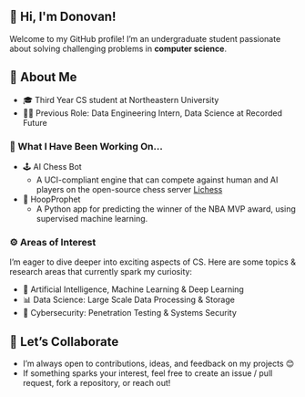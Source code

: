## 👋 Hi, I'm Donovan!
Welcome to my GitHub profile! I’m an undergraduate student passionate about solving challenging problems in **computer science**.
## 🚀 About Me
- 🎓 Third Year CS student at Northeastern University
- 👨‍💻 Previous Role: Data Engineering Intern, Data Science at Recorded Future
### 🌟 What I Have Been Working On...
- 🕹️ AI Chess Bot
  - A UCI-compliant engine that can compete against human and AI players on the open-source chess server [Lichess](https://www.lichess.org) 
- 🏀 HoopProphet
  - A Python app for predicting the winner of the NBA MVP award, using supervised machine learning.
### ⚙️ Areas of Interest
I’m eager to dive deeper into exciting aspects of CS. Here are some topics & research areas that currently spark my curiosity:
- 🤖 Artificial Intelligence, Machine Learning & Deep Learning
- 📊 Data Science: Large Scale Data Processing & Storage
- 🔐 Cybersecurity: Penetration Testing & Systems Security
## 🤝 Let’s Collaborate
- I’m always open to contributions, ideas, and feedback on my projects 😊
- If something sparks your interest, feel free to create an issue / pull request, fork a repository, or reach out!
